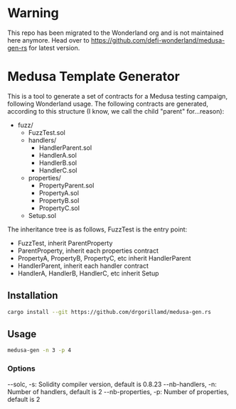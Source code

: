 # Warning
This repo has been migrated to the Wonderland org and is not maintained here anymore.
Head over to https://github.com/defi-wonderland/medusa-gen-rs for latest version.

# Medusa Template Generator

This is a tool to generate a set of contracts for a Medusa testing campaign, following Wonderland usage.
The following contracts are generated, according to this structure (I know, we call the child "parent" for...reason):
- fuzz/
  - FuzzTest.sol
  - handlers/
    - HandlerParent.sol
    - HandlerA.sol
    - HandlerB.sol
    - HandlerC.sol
  - properties/
    - PropertyParent.sol
    - PropertyA.sol
    - PropertyB.sol
    - PropertyC.sol
  - Setup.sol

The inheritance tree is as follows, FuzzTest is the entry point:
- FuzzTest, inherit ParentProperty
- ParentProperty, inherit each properties contract
- PropertyA, PropertyB, PropertyC, etc inherit HandlerParent
- HandlerParent, inherit each handler contract
- HandlerA, HandlerB, HandlerC, etc inherit Setup

## Installation

```bash
cargo install --git https://github.com/drgorillamd/medusa-gen.rs
```

## Usage

```bash
medusa-gen -n 3 -p 4
```

### Options
--solc, -s: Solidity compiler version, default is 0.8.23
--nb-handlers, -n: Number of handlers, default is 2
--nb-properties, -p: Number of properties, default is 2
